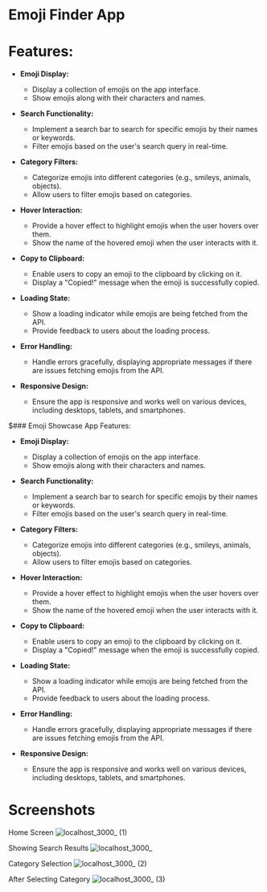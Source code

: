 # Emoji Finder App

# Features:

- **Emoji Display:**
  - Display a collection of emojis on the app interface.
  - Show emojis along with their characters and names.

- **Search Functionality:**
  - Implement a search bar to search for specific emojis by their names or keywords.
  - Filter emojis based on the user's search query in real-time.

- **Category Filters:**
  - Categorize emojis into different categories (e.g., smileys, animals, objects).
  - Allow users to filter emojis based on categories.

- **Hover Interaction:**
  - Provide a hover effect to highlight emojis when the user hovers over them.
  - Show the name of the hovered emoji when the user interacts with it.

- **Copy to Clipboard:**
  - Enable users to copy an emoji to the clipboard by clicking on it.
  - Display a "Copied!" message when the emoji is successfully copied.

- **Loading State:**
  - Show a loading indicator while emojis are being fetched from the API.
  - Provide feedback to users about the loading process.

- **Error Handling:**
  - Handle errors gracefully, displaying appropriate messages if there are issues fetching emojis from the API.

- **Responsive Design:**
  - Ensure the app is responsive and works well on various devices, including desktops, tablets, and smartphones.

$### Emoji Showcase App Features:

- **Emoji Display:**
  - Display a collection of emojis on the app interface.
  - Show emojis along with their characters and names.

- **Search Functionality:**
  - Implement a search bar to search for specific emojis by their names or keywords.
  - Filter emojis based on the user's search query in real-time.

- **Category Filters:**
  - Categorize emojis into different categories (e.g., smileys, animals, objects).
  - Allow users to filter emojis based on categories.

- **Hover Interaction:**
  - Provide a hover effect to highlight emojis when the user hovers over them.
  - Show the name of the hovered emoji when the user interacts with it.

- **Copy to Clipboard:**
  - Enable users to copy an emoji to the clipboard by clicking on it.
  - Display a "Copied!" message when the emoji is successfully copied.

- **Loading State:**
  - Show a loading indicator while emojis are being fetched from the API.
  - Provide feedback to users about the loading process.

- **Error Handling:**
  - Handle errors gracefully, displaying appropriate messages if there are issues fetching emojis from the API.

- **Responsive Design:**
  - Ensure the app is responsive and works well on various devices, including desktops, tablets, and smartphones.

# Screenshots

Home Screen
![localhost_3000_ (1)](https://github.com/ZihadHossainNayem/Emoji-Finder-App/assets/30808845/c634a4aa-f1a0-4e92-be8e-49d120a25aba)

Showing Search Results
![localhost_3000_](https://github.com/ZihadHossainNayem/Emoji-Finder-App/assets/30808845/c26c2722-2f67-402a-bda7-8cf0541badd2)

Category Selection
![localhost_3000_ (2)](https://github.com/ZihadHossainNayem/Emoji-Finder-App/assets/30808845/32c96adb-4e38-41bc-be2b-1a1f0f0b9d01)

After Selecting Category
![localhost_3000_ (3)](https://github.com/ZihadHossainNayem/Emoji-Finder-App/assets/30808845/194820a4-7680-4f97-82b0-e3d01001faa4)


